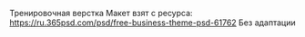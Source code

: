 Тренировочная верстка
Макет взят с ресурса: https://ru.365psd.com/psd/free-business-theme-psd-61762
Без адаптации
